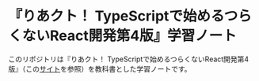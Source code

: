 # 『りあクト！ TypeScriptで始めるつらくないReact開発第4版』学習ノート

このリポジトリは『りあクト！ TypeScriptで始めるつらくないReact開発第4版』（この[サイト](https://booth.pm/ja/items/2368045)を参照）を教科書とした学習ノートです。
